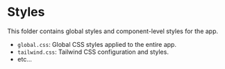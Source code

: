 # Styles

This folder contains global styles and component-level styles for the app.

- `global.css`: Global CSS styles applied to the entire app.
- `tailwind.css`: Tailwind CSS configuration and styles.
- etc...